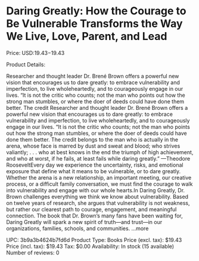 # Daring Greatly: How the Courage to Be Vulnerable Transforms the Way We Live, Love, Parent, and Lead

Price: USD:$19.43-$19.43

Product Details:

Researcher and thought leader Dr. Brené Brown offers a powerful new vision that encourages us to dare greatly: to embrace vulnerability and imperfection, to live wholeheartedly, and to courageously engage in our lives. “It is not the critic who counts; not the man who points out how the strong man stumbles, or where the doer of deeds could have done them better. The credit Researcher and thought leader Dr. Brené Brown offers a powerful new vision that encourages us to dare greatly: to embrace vulnerability and imperfection, to live wholeheartedly, and to courageously engage in our lives. “It is not the critic who counts; not the man who points out how the strong man stumbles, or where the doer of deeds could have done them better. The credit belongs to the man who is actually in the arena, whose face is marred by dust and sweat and blood; who strives valiantly; . . . who at best knows in the end the triumph of high achievement, and who at worst, if he fails, at least fails while daring greatly.” —Theodore RooseveltEvery day we experience the uncertainty, risks, and emotional exposure that define what it means to be vulnerable, or to dare greatly. Whether the arena is a new relationship, an important meeting, our creative process, or a difficult family conversation, we must find the courage to walk into vulnerability and engage with our whole hearts.In Daring Greatly, Dr. Brown challenges everything we think we know about vulnerability. Based on twelve years of research, she argues that vulnerability is not weakness, but rather our clearest path to courage, engagement, and meaningful connection. The book that Dr. Brown’s many fans have been waiting for, Daring Greatly will spark a new spirit of truth—and trust—in our organizations, families, schools, and communities. ...more

UPC: 3b9a3b4624b7fd6d
Product Type: Books
Price (excl. tax): $19.43
Price (incl. tax): $19.43
Tax: $0.00
Availability: In stock (15 available)
Number of reviews: 0